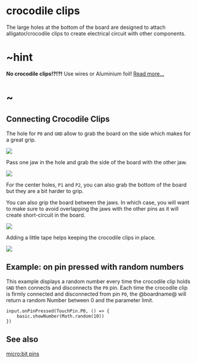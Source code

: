 # crocodile clips

The large holes at the bottom of the board are designed to attach alligator/crocodile clips 
to create electrical circuit with other components.

# ~hint

**No crocodile clips!?!?!** Use wires or Aluminium foil! [Read more...](/device/foil-circuits)

# ~


## Connecting Crocodile Clips

The hole for ``P0`` and ``GND`` allow to grab the board on the side which makes for a great grip.

![](/static/mb/device/croc-clips/crocclipsclamped.jpg)

Pass one jaw in the hole and grab the side of the board with the other jaw.

![](/static/mb/device/croc-clips/sideclamp.jpg)

For the center holes, ``P1`` and ``P2``, you can also grab the bottom of the board but they are a bit harder to grip.

You can also grip the board between the jaws. In which case, you will want to make sure to avoid overlapping the jaws 
with the other pins as it will create short-circuit in the board.

![](/static/mb/device/croc-clips/badclamp.jpg)

Adding a little tape helps keeping the crocodile clips in place.

![](/static/mb/device/croc-clips/frontclamp.jpg)

## Example: on pin pressed with random numbers

This example displays a random number every time the crocodile clip holds  `GND` then connects and disconnects the `P0` pin. 
Each time the crocodile clip is firmly connected and disconnected from pin `P0`, 
the @boardname@ will return a random Number between 0 and the parameter limit.

```blocks
input.onPinPressed(TouchPin.P0, () => {
    basic.showNumber(Math.random(10))
})
```

## See also

[micro:bit pins](/device/pins)
